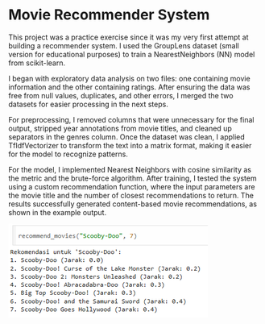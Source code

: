 # Movie Recommender System

This project was a practice exercise since it was my very first attempt at building a recommender system. I used the GroupLens dataset (small version for educational purposes) to train a NearestNeighbors (NN) model from scikit-learn.

I began with exploratory data analysis on two files: one containing movie information and the other containing ratings. After ensuring the data was free from null values, duplicates, and other errors, I merged the two datasets for easier processing in the next steps.

For preprocessing, I removed columns that were unnecessary for the final output, stripped year annotations from movie titles, and cleaned up separators in the genres column. Once the dataset was clean, I applied TfIdfVectorizer to transform the text into a matrix format, making it easier for the model to recognize patterns.

For the model, I implemented Nearest Neighbors with cosine similarity as the metric and the brute-force algorithm. After training, I tested the system using a custom recommendation function, where the input parameters are the movie title and the number of closest recommendations to return. The results successfully generated content-based movie recommendations, as shown in the example output.

![Logo](https://github.com/xyzaraa/movie-recommender-system/blob/main/recommender%20function.png)
